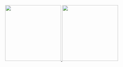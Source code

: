 <div>
  <a href="https://github.com/mic-oliveira">
  <img height="180em" src="https://github-readme-stats.vercel.app/api/top-langs/?username=mic-oliveira&layout=compact&langs_count=7&theme=dracula"/>
  <img height="180em" src="https://github-readme-stats.vercel.app/api?username=mic-oliveira-aqui&show_icons=true&theme=dracula&include_all_commits=true&count_private=true"/>
</div>
